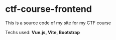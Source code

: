 # ctf-course-frontend

This is a source code of my site for my CTF course

Techs used: **Vue.js, Vite, Bootstrap**
